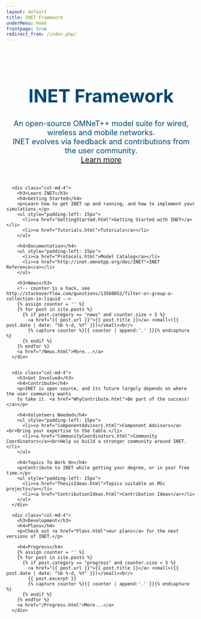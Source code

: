 ```yaml
---
layout: default
title: INET Framework
underMenu: Home
frontpage: true
redirect_from: /index.php/
---
```


<header>
<div class="jumbotron" style="background-image: url('images/bg.png'); background-repeat: both">
  <div class="container">
    <div style="height: 30px"></div>
    <h1 style="color: #014872; font-size: 48px">INET Framework</h1>
    <p style="color: #014872; font-size: 20px">
      An open-source OMNeT++ model suite for wired, wireless and mobile networks.<br>
      INET evolves via feedback and contributions from the user community.<br>
      <a href="Introduction.html">Learn more</a>
    </p>
  </div>
</div>
</header>

<div class="container">
  <div class="row">

      <div class="col-md-4">
        <h3>Learn INET</h3>
        <h4>Getting Started</h4>
        <p>Learn how to get INET up and running, and how to implement your simulations.</p>
        <ul style="padding-left: 15px">
          <li><a href="GettingStarted.html">Getting Started with INET</a></li>
          <li><a href="Tutorials.html">Tutorials</a></li>
        </ul>

        <h4>Documentation</h4>
        <ul style="padding-left: 15px">
          <li><a href="Protocols.html">Model Catalog</a></li>
          <li><a href="http://inet.omnetpp.org/doc/INET">INET Reference</a></li>
        </ul>

        <h3>News</h3>
        <!-- counter is a hack, see http://stackoverflow.com/questions/13568052/filter-or-group-a-collection-in-liquid -->
        {% assign counter = '' %}
        {% for post in site.posts %}
          {% if post.category == "news" and counter.size < 3 %}
            <a href="{{ post.url }}">{{ post.title }}</a> <small>({{ post.date | date: "%b %-d, %Y" }})</small><br/>
            {% capture counter %}{{ counter | append:'.' }}{% endcapture %}
          {% endif %}
        {% endfor %}
        <a href="/News.html">More...</a>
      </div>


      <div class="col-md-4">
        <h3>Get Involved</h3>
        <h4>Contribute</h4>
        <p>INET is open source, and its future largely depends on where the user community wants
        to take it. <a href="WhyContribute.html">Be part of the success!</a></p>

        <h4>Volunteers Needed</h4>
        <ul style="padding-left: 15px">
          <li><a href="ComponentAdvisors.html">Component Advisors</a><br>Bring your expertise to the table.</li>
          <li><a href="CommunityCoordinators.html">Community Coordinators</a><br>Help us build a stronger community around INET.</li>
        </ul>

        <h4>Topics To Work On</h4>
        <p>Contribute to INET while getting your degree, or in your free time.</p>
        <ul style="padding-left: 15px">
          <li><a href="ThesisIdeas.html">Topics suitable as MSc projects</a></li>
          <li><a href="ContributionIdeas.html">Contribution Ideas</a></li>
        </ul>
      </div>

      <div class="col-md-4">
        <h3>Development</h3>
        <h4>Plans</h4>
        <p>Check out <a href="Plans.html">our plans</a> for the next versions of INET.</p>

        <h4>Progress</h4>
        {% assign counter = '' %}
        {% for post in site.posts %}
          {% if post.category == "progress" and counter.size < 3 %}
            <a href="{{ post.url }}">{{ post.title }}</a> <small>({{ post.date | date: "%b %-d, %Y" }})</small><br/>
            {{ post.excerpt }}
            {% capture counter %}{{ counter | append:'.' }}{% endcapture %}
          {% endif %}
        {% endfor %}
        <a href="/Progress.html">More...</a>
      </div>
  </div>

</div>


